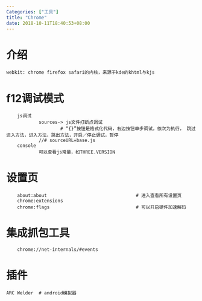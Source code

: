 ```yaml
---
Categories: ["工具"]
title: "Chrome"
date: 2018-10-11T18:40:53+08:00
---
```


# 介绍
    webkit: chrome firefox safari的内核，来源于kde的khtml与kjs


# f12调试模式
        js调试
                sources-> js文件打断点调试
                        # “{}”按钮是格式化代码，右边按钮单步调试，依次为执行， 跳过进入方法，进入方法，跳出方法，开启／停止调试，暂停
                //# sourceURL=base.js
        console
                可以查看js常量，如THREE.VERSION
# 设置页
        about:about                                 # 进入查看所有设置页
        chrome:extensions
        chrome:flags                                # 可以开启硬件加速解码
# 集成抓包工具
        chrome://net-internals/#events
# 插件
    ARC Welder  # android模拟器
